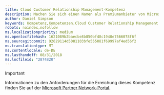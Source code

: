 ```yaml
---
title: Cloud Customer Relationship Management-Kompetenz
description: Machen Sie sich einen Namen als Premiumanbieter von Microsoft Dynamics CRM Online oder Dynamics 365, indem Sie die Kompetenz "Cloud Customer Relationship Management" erwerben.
author: Daniel Simpson
keywords: Kompetenz,Kompetenzen,Cloud Customer Relationship Management
robots: noindex,nofollow
ms.localizationpriority: medium
ms.openlocfilehash: 1621089b2baecbe8b850bf48c1940e7566078f6f
ms.sourcegitcommit: 92629114d5081103bfe555081f69997af4ed56f2
ms.translationtype: MT
ms.contentlocale: de-DE
ms.lasthandoff: 08/31/2018
ms.locfileid: "2874820"
---
```

>[!IMPORTANT]
>Informationen zu den Anforderungen für die Erreichung dieses Kompetenz finden Sie auf der [Microsoft Partner Network-Portal](https://partner.microsoft.com/membership/competencies).

<!--
#Cloud Customer Relationship Management
Be known as premium provider of Microsoft Dynamics CRM Online or Dynamics 365 by attaining the Cloud Customer Relationship Management competency.

##Cloud CRM Reseller option

The Cloud Customer Relationship Management option is ideal for partners who want to prove their capability by meeting revenue thresholds and exam requirements. 

###Silver

1. Your organization must meet the performance thresholds.

    - **Developed Markets**
        - Partner must have earned at least US$100,000 Cloud Revenue of CRM Online or Dynamics 365 Customer Engagement (formerly Plan 1) - Net New Revenue in the TTM period

    - **Developing Markets**
        - Partner must have earned at least US$50,000 Cloud Revenue of CRM Online or Dynamics 365 Customer Engagement (formerly Plan 1) - Net New Revenue in the TTM period

    - For these customers, you must be associated as Digital Partner of Record.
    - [Learn more](https://partner.microsoft.com/en-us/membership/digital-partner-of-record) about these associations.  
  
2. Your organization must have at least **2** individuals pass the exam requirements.

    - **1** individual must pass one of the following exams:
        - [MB2-714](https://www.microsoft.com/en-us/learning/exam-mb2-714.aspx): Dynamics CRM Customer Service
        - [MB2-713](https://www.microsoft.com/en-us/learning/exam-mb2-713.aspx): Microsoft Dynamics CRM 2016 Sales
        - [MB2-709](https://www.microsoft.com/en-us/learning/exam-mb2-709.aspx): Dynamics CRM Marketing* 
        - [MB2-717](https://www.microsoft.com/en-us/learning/exam-mb2-717.aspx): Microsoft Dynamics 365 for Sales
        - [MB2-718](https://www.microsoft.com/en-us/learning/exam-mb2-718.aspx): Microsoft Dynamics 365 for Customer Service
        - MB2-877: Microsoft Dynamics 365 for Field Service (Available January 2018)

    - The same individual also must pass one of the following exams:
        - [MB2-710](https://www.microsoft.com/en-us/learning/exam-mb2-710.aspx): Microsoft Dynamics CRM Online Deployment (2015)
        - [MB2-706](https://www.microsoft.com/en-us/learning/exam-mb2-706.aspx): Microsoft Dynamics CRM Online Deployment
        - [MB2-715](https://www.microsoft.com/en-us/learning/exam-mb2-715.aspx): Microsoft Dynamics 365 customer engagement Online Deployment
        
    - The other individual must pass one of the following exams:
        - [MB2-712](https://www.microsoft.com/en-us/learning/exam-mb2-712.aspx): Microsoft Dynamics CRM 2016 Customization and Configuration
        - [MB2-707](https://www.microsoft.com/en-us/learning/exam-mb2-707.aspx): Microsoft Dynamics CRM Customization and Configuration
        - [MB2-716](https://www.microsoft.com/en-us/learning/exam-mb2-716.aspx): Microsoft Dynamics 365 Customization and Configuration

\* Retiring December 31, 2017. This exam will continue to be accepted for competency qualification until December 31, 2018. 

###Gold

1. Your organization must meet the performance thresholds.

    - **Developed Markets**
    
        - Partner must have earned at least US$300,000 Cloud Revenue of CRM Online or Dynamics 365 Customer Engagement (formerly Plan 1) - Net New Revenue in the TTM period.
     
    - **Developing Markets**

        - Partner must have earned at least US$150,000 Cloud Revenue of CRM Online or Dynamics 365 Customer Engagement (formerly Plan 1) - Net New Revenue in the TTM period.

    - For these customers, you must be associated as Digital Partner of Record.
    - [Learn more](https://partner.microsoft.com/en-us/membership/digital-partner-of-record) about these associations.  


2. Your organization must have at least **4** individuals pass the exam requirements.

    - **2** individuals must each pass one of the following exams:
        - [MB2-714](https://www.microsoft.com/en-us/learning/exam-mb2-714.aspx): Dynamics CRM Customer Service
        - [MB2-713](https://www.microsoft.com/en-us/learning/exam-mb2-713.aspx): Microsoft Dynamics CRM 2016 Sales
        - [MB2-709](https://www.microsoft.com/en-us/learning/exam-mb2-709.aspx): Dynamics CRM Marketing* 
        - [MB2-717](https://www.microsoft.com/en-us/learning/exam-mb2-717.aspx): Microsoft Dynamics 365 for Sales
        - [MB2-718](https://www.microsoft.com/en-us/learning/exam-mb2-718.aspx): Microsoft Dynamics 365 for Customer Service
        - MB2-877: Microsoft Dynamics 365 for Field Service (Available January 2018)
        
        - The same **2** individuals also must each pass one of the following exams:
        - [MB2-710](https://www.microsoft.com/en-us/learning/exam-mb2-710.aspx): Microsoft Dynamics CRM Online Deployment (2015)
        - [MB2-706](https://www.microsoft.com/en-us/learning/exam-mb2-706.aspx): Microsoft Dynamics CRM Online Deployment
        - [MB2-715](https://www.microsoft.com/en-us/learning/exam-mb2-715.aspx): Microsoft Dynamics 365 customer engagement Online Deployment

    - The other **2** individuals must each pass one of the following exams:
        - [MB2-712](https://www.microsoft.com/en-us/learning/exam-mb2-712.aspx): Microsoft Dynamics CRM 2016 Customization and Configuration
        - [MB2-707](https://www.microsoft.com/en-us/learning/exam-mb2-707.aspx): Microsoft Dynamics CRM Customization and Configuration
        - [MB2-716](https://www.microsoft.com/en-us/learning/exam-mb2-716.aspx): Microsoft Dynamics 365 Customization and Configuration

\* Retiring December 31, 2017. This exam will continue to be accepted for competency qualification until December 31, 2018. 
-->